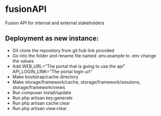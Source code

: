 # fusionAPI
Fusion API for internal and external stakeholders
## Deployment as new instance:

- Git clone the repository from git hub link provided
- Go into the folder and rename  file named .env.example to .env change the values 
- Add 
	WEB_URL="The portal that is going to use the api"
	API_LOGIN_LINK="The portal login url"
- Make bootstrap/cache directory
- Make storage/framework/cache, storage/framework/sessions, storage/framework/views
- Run composer install/update
- Run php artisan key:generate
- Run  php artisan cache:clear
- Run  php artisan view:clear
